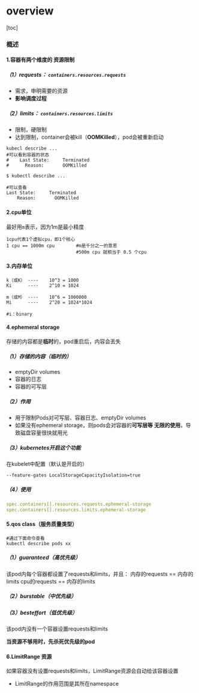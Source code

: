 # overview

[toc]

### 概述

#### 1.容器有两个维度的 资源限制

##### （1）requests： `containers.resources.requests`
* 需求，申明需要的资源
* **影响调度过程**

##### （2）limits： `containers.resources.limits`

* 限制，硬限制
* 达到限制，container会被kill（**OOMKilled**），pod会被重新启动
```shell
kubecl describe ...
#可以看到容器的状态
#    Last State:     Terminated
#      Reason:       OOMKilled
```

```shell
$ kubectl describe ...

#可以查看
Last State:     Terminated
    Reason:       OOMKilled
```

#### 2.cpu单位
最好用`m`表示，因为1m是最小精度

```shell
1cpu代表1个虚拟cpu，即1个核心
1 cpu == 1000m cpu        #m是千分之一的意思
                          #500m cpu 就相当于 0.5 个cpu
```

#### 3.内存单位
```shell
k（或K） ----    10^3 = 1000
Ki      ----    2^10 = 1024

m（或M） ----    10^6 = 1000000
Mi      ----    2^20 = 1024*1024

#i：binary
```

#### 4.ephemeral storage
存储的内容都是**临时**的，pod重启后，内容会丢失

##### （1）存储的内容（临时的）
* emptyDir volumes
* 容器的日志
* 容器的可写层

##### （2）作用
* 用于限制Pods对可写层、容器日志、emptyDir volumes
* 如果没有ephemeral storage，则pods会对容器的**可写层等** **无限的使用**，导致磁盘容量很快就用光

##### （3）kubernetes开启这个功能
在kubelet中配置（默认是开启的）
```shell
--feature-gates LocalStorageCapacityIsolation=true
```

##### （4）使用
```yaml
spec.containers[].resources.requests.ephemeral-storage
spec.containers[].resources.limits.ephemeral-storage
```

#### 5.qos class（服务质量类型）
```shell
#通过下面命令查看
kubectl describe pods xx
```
##### （1）guaranteed（高优先级）
该pod内每个容器都设置了requests和limits，并且：
内存的requests == 内存的limits
cpu的requests == 内存的limits

##### （2）burstable（中优先级）

##### （3）besteffort（低优先级）
该pod内没有一个容器设置requests和limits

**当资源不够用时，先杀死优先级的pod**

#### 6.LimitRange 资源
如果容器没有设置requests和limits，LimitRange资源会自动给该容器设置
* LimitRange的作用范围是其所在namespace
